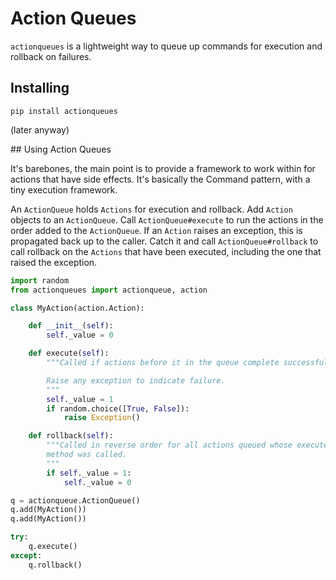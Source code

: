 # Action Queues

`actionqueues` is a lightweight way to queue up commands for execution and
rollback on failures.

## Installing

```
pip install actionqueues
```

(later anyway)

## Using Action Queues

It's barebones, the main point is to provide a framework to work within for
actions that have side effects. It's basically the Command pattern, with a
tiny execution framework.

An `ActionQueue` holds `Actions` for execution and rollback. Add `Action` objects
to an `ActionQueue`. Call `ActionQueue#execute` to run the actions in the order
added to the `ActionQueue`. If an `Action` raises an exception, this is propagated
back up to the caller. Catch it and call `ActionQueue#rollback` to call rollback
on the `Actions` that have been executed, including the one that raised the
exception.

```python
import random
from actionqueues import actionqueue, action

class MyAction(action.Action):

    def __init__(self):
        self._value = 0

    def execute(self):
        """Called if actions before it in the queue complete successfully.

        Raise any exception to indicate failure.
        """
        self._value = 1
        if random.choice([True, False]):
            raise Exception()

    def rollback(self):
        """Called in reverse order for all actions queued whose execute
        method was called.
        """
        if self._value = 1:
            self._value = 0

q = actionqueue.ActionQueue()
q.add(MyAction())
q.add(MyAction())

try:
    q.execute()
except:
    q.rollback()
```
